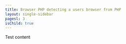 ```yaml
---
title: Browser PHP detecting a users browser from PHP
layout: single-sidebar
pagesl: 3
isChild: true
---
```

Test content